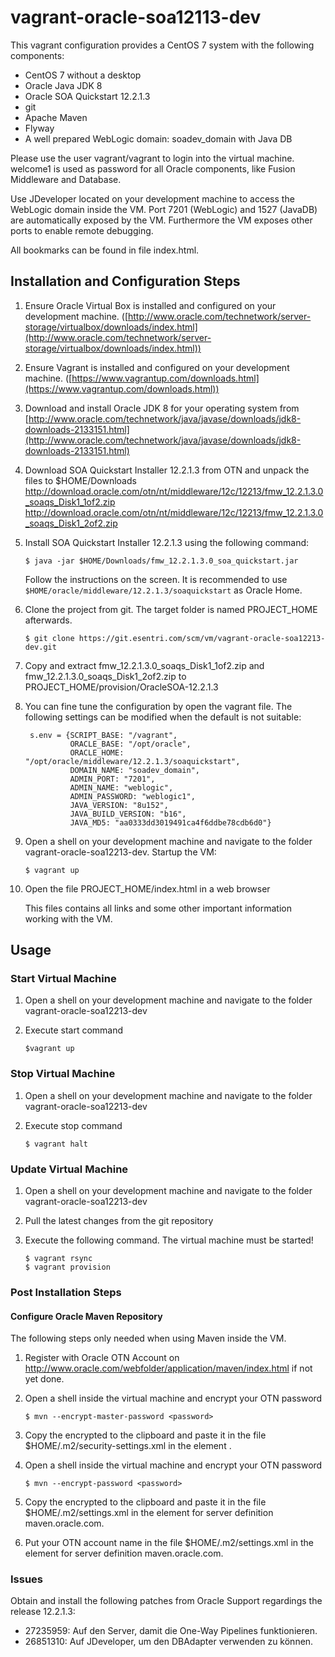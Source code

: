 # vagrant-oracle-soa12113-dev

This vagrant configuration provides a CentOS 7 system with the following components:

* CentOS 7 without a desktop
* Oracle Java JDK 8
* Oracle SOA Quickstart 12.2.1.3
* git
* Apache Maven
* Flyway
* A well prepared WebLogic domain: soadev_domain with Java DB

Please use the user vagrant/vagrant to login into the virtual machine. welcome1 is used as
password for all Oracle components, like Fusion Middleware and Database.

Use JDeveloper located on your development machine to access the WebLogic domain inside the VM.
Port 7201 (WebLogic) and 1527 (JavaDB) are automatically exposed by the VM. Furthermore
the VM exposes other ports to enable remote debugging.

All bookmarks can be found in file index.html.

## Installation and Configuration Steps

1. Ensure Oracle Virtual Box is installed and configured on your development machine.
   ([http://www.oracle.com/technetwork/server-storage/virtualbox/downloads/index.html](http://www.oracle.com/technetwork/server-storage/virtualbox/downloads/index.html))

2. Ensure Vagrant is installed and configured on your development machine.
   ([https://www.vagrantup.com/downloads.html](https://www.vagrantup.com/downloads.html))

3. Download and install Oracle JDK 8 for your operating system from   
   [http://www.oracle.com/technetwork/java/javase/downloads/jdk8-downloads-2133151.html](http://www.oracle.com/technetwork/java/javase/downloads/jdk8-downloads-2133151.html)

4. Download SOA Quickstart Installer 12.2.1.3 from OTN and unpack the files to $HOME/Downloads
   http://download.oracle.com/otn/nt/middleware/12c/12213/fmw_12.2.1.3.0_soaqs_Disk1_1of2.zip
   http://download.oracle.com/otn/nt/middleware/12c/12213/fmw_12.2.1.3.0_soaqs_Disk1_2of2.zip

5. Install SOA Quickstart Installer 12.2.1.3 using the following command:

   ```
   $ java -jar $HOME/Downloads/fmw_12.2.1.3.0_soa_quickstart.jar
   ```

   Follow the instructions on the screen. It is recommended to use `$HOME/oracle/middleware/12.2.1.3/soaquickstart` as Oracle Home.

6. Clone the project from git. The target folder is named PROJECT_HOME afterwards.

   ```
   $ git clone https://git.esentri.com/scm/vm/vagrant-oracle-soa12213-dev.git
   ```

7. Copy and extract fmw_12.2.1.3.0_soaqs_Disk1_1of2.zip and fmw_12.2.1.3.0_soaqs_Disk1_2of2.zip to PROJECT_HOME/provision/OracleSOA-12.2.1.3

8. You can fine tune the configuration by open the vagrant file. The following settings can be modified when the default is not suitable:

   ```
    s.env = {SCRIPT_BASE: "/vagrant",
             ORACLE_BASE: "/opt/oracle",
             ORACLE_HOME: "/opt/oracle/middleware/12.2.1.3/soaquickstart",
             DOMAIN_NAME: "soadev_domain",
             ADMIN_PORT: "7201",
             ADMIN_NAME: "weblogic",
             ADMIN_PASSWORD: "weblogic1",
             JAVA_VERSION: "8u152",
             JAVA_BUILD_VERSION: "b16",
             JAVA_MD5: "aa0333dd3019491ca4f6ddbe78cdb6d0"}
   ```

9. Open a shell on your development machine and navigate to the folder vagrant-oracle-soa12213-dev. Startup the VM:

   ```
   $ vagrant up
   ```

10. Open the file PROJECT_HOME/index.html in a web browser

    This files contains all links and some other important information working with the VM.

## Usage

### Start Virtual Machine

1. Open a shell on your development machine and navigate to the folder vagrant-oracle-soa12213-dev

2. Execute start command

   ```
   $vagrant up
   ```

### Stop Virtual Machine

1. Open a shell on your development machine and navigate to the folder vagrant-oracle-soa12213-dev

2. Execute stop command

   ```
   $ vagrant halt
   ```

### Update Virtual Machine

1. Open a shell on your development machine and navigate to the folder vagrant-oracle-soa12213-dev

2. Pull the latest changes from the git repository

3. Execute the following command. The virtual machine must be started!

   ```
   $ vagrant rsync
   $ vagrant provision
   ```

### Post Installation Steps

#### Configure Oracle Maven Repository

The following steps only needed when using Maven inside the VM.

1. Register with Oracle OTN Account on http://www.oracle.com/webfolder/application/maven/index.html if not yet done.

2. Open a shell inside the virtual machine and encrypt your OTN password

   ```
   $ mvn --encrypt-master-password <password>
   ```

3. Copy the encrypted to the clipboard and paste it in the file $HOME/.m2/security-settings.xml in the element <master></master>.

4. Open a shell inside the virtual machine and encrypt your OTN password

   ```
   $ mvn --encrypt-password <password>
   ```

5. Copy the encrypted to the clipboard and paste it in the file $HOME/.m2/settings.xml in the element <password></password> for server definition maven.oracle.com.

6. Put your OTN account name in the file $HOME/.m2/settings.xml in the element <username></username> for server definition maven.oracle.com.

### Issues

Obtain and install the following patches from Oracle Support regardings the release 12.2.1.3:

- 27235959: Auf den Server, damit die One-Way Pipelines funktionieren.
- 26851310: Auf JDeveloper, um den DBAdapter verwenden zu können.
